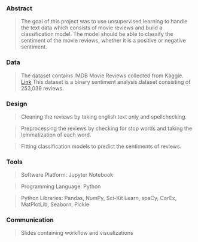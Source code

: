 ### Abstract 
> The goal of this project was to use unsupervised learning to handle the text data which consists of movie reviews and build a classification model. The model should be able to classify the sentiment of the movie reviews, whether it is a positive or negative sentiment.

### Data
> The dataset contains IMDB Movie Reviews collected from Kaggle. [Link](https://www.kaggle.com/avithekkc/imdb-movie-reviews-250k-movie-reviews-sentiment)
This dataset is a binary sentiment analysis dataset consisting of 253,039 reviews.

### Design 

> Cleaning the reviews by taking english text only and spellchecking.

> Preprocessing the reviews by checking for stop words and taking the lemmatization of each word.

> Fitting classification models to predict the sentiments of reviews.

### Tools

> Software Platform: Jupyter Notebook

> Programming Language: Python

> Python Libraries: Pandas, NumPy, Sci-Kit Learn, spaCy, CorEx, MatPlotLib, Seaborn, Pickle

### Communication
> Slides containing workflow and visualizations